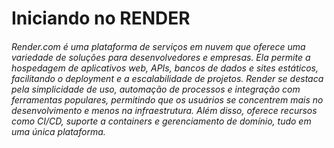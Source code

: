 # Iniciando no RENDER
###### Render.com é uma plataforma de serviços em nuvem que oferece uma variedade de soluções para desenvolvedores e empresas. Ela permite a hospedagem de aplicativos web, APIs, bancos de dados e sites estáticos, facilitando o deployment e a escalabilidade de projetos. Render se destaca pela simplicidade de uso, automação de processos e integração com ferramentas populares, permitindo que os usuários se concentrem mais no desenvolvimento e menos na infraestrutura. Além disso, oferece recursos como CI/CD, suporte a containers e gerenciamento de domínio, tudo em uma única plataforma.
